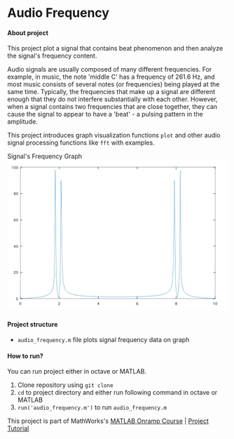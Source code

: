 # Audio Frequency

#### About project

This project plot a signal that contains beat phenomenon and then analyze the signal's frequency content.

Audio signals are usually composed of many different frequencies. For example, in music, the note 'middle C' has a frequency of 261.6 Hz, and most music consists of several notes (or frequencies) being played at the same time.
Typically, the frequencies that make up a signal are different enough that they do not interfere substantially with each other.
However, when a signal contains two frequencies that are close together, they can cause the signal to appear to have a 'beat' - a pulsing pattern in the amplitude.

This project introduces graph visualization functions `plot` and other audio signal processing functions like `fft` with examples.

Signal's Frequency Graph
![](results/frequency.png)

#### Project structure
* `audio_frequency.m` file plots signal frequency data on graph

#### How to run?
You can run project either in octave or MATLAB. 
1. Clone repository using `git clone `
2. `cd` to project directory and either run following command in octave or MATLAB
3. `run('audio_frequency.m')` to run `audio_frequency.m`

This project is part of MathWorks's [MATLAB Onramp Course](https://matlabacademy.mathworks.com/R2018b/portal.html?course=gettingstarted) | [Project Tutorial](https://matlabacademy.mathworks.com/R2018b/portal.html?course=gettingstarted#chapter=10&lesson=2&section=1)
